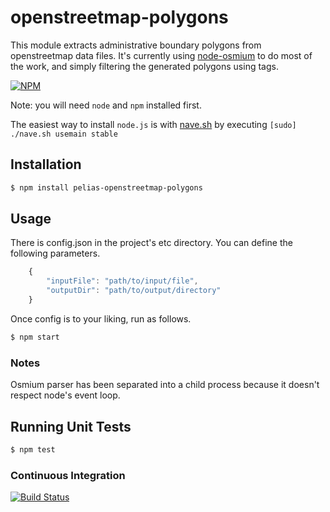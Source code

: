 # openstreetmap-polygons

This module extracts administrative boundary polygons from openstreetmap data files.
It's currently using [node-osmium](https://github.com/osmcode/node-osmium) to do most of the work, and simply filtering
the generated polygons using tags.

[![NPM](https://nodei.co/npm/pelias-openstreetmap-polygons.png)](https://nodei.co/npm/pelias-openstreetmap-polygons/)

Note: you will need `node` and `npm` installed first.

The easiest way to install `node.js` is with [nave.sh](https://github.com/isaacs/nave) by executing `[sudo] ./nave.sh usemain stable`


## Installation

```bash
$ npm install pelias-openstreetmap-polygons
```

## Usage

There is config.json in the project's etc directory. You can define the following parameters.

```javascript
    {
        "inputFile": "path/to/input/file",
        "outputDir": "path/to/output/directory"
    }
```

Once config is to your liking, run as follows.

```bash
$ npm start
```

### Notes

Osmium parser has been separated into a child process because it doesn't respect
node's event loop.

## Running Unit Tests

```bash
$ npm test
```


### Continuous Integration

[![Build Status](https://travis-ci.org/pelias/openstreetmap-polygons.svg?branch=master)](https://travis-ci.org/pelias/openstreetmap-polygons)

